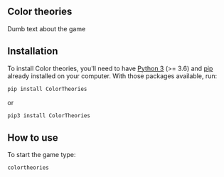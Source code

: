 ## Color theories

Dumb text about the game

## Installation

To install Color theories, you'll need to have [Python 3](https://www.python.org/downloads/) (>= 3.6) and [pip](https://pip.pypa.io/en/stable/installing/) already installed on your computer. With those packages available, run:

```bash
pip install ColorTheories
```

or

```bash
pip3 install ColorTheories
```

## How to use

To start the game type:
```bash
colortheories
```
